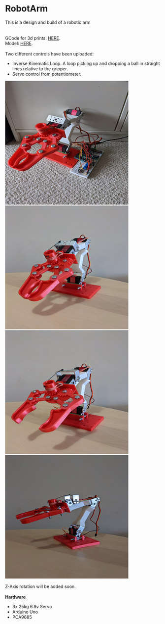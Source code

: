 # RobotArm
This is a design and build of a robotic arm\
\
\
GCode for 3d prints: [HERE](https://github.com/NiMez/RobotArm/tree/main/GCode).\
Model: [HERE](https://github.com/NiMez/RobotArm/tree/main/Model).\
\
Two different controls have been uploaded:
- Inverse Kinematic Loop. A loop picking up and dropping a ball in straight lines relative to the gripper.
- Servo control from potentiometer.

<img src="https://github.com/NiMez/RobotArm/blob/main/Images/PXL_20220528_235018135.jpg" width="400" height="400">
<img src="https://github.com/NiMez/RobotArm/blob/main/Images/PXL_20220529_170511126.jpg" width="400" height="400">
<img src="https://github.com/NiMez/RobotArm/blob/main/Images/PXL_20220529_170450992.jpg" width="400" height="400">
<img src="https://github.com/NiMez/RobotArm/blob/main/Images/PXL_20220529_170412402.jpg" width="400" height="400">


Z-Axis rotation will be added soon.\
\
**Hardware**
- 3x 25kg 6.8v Servo
- Arduino Uno
- PCA9685


